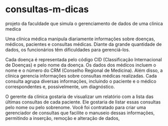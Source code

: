 # consultas-m-dicas
projeto da faculdade que simula o gerenciamento de dados de uma clinica medica

Uma clínica médica manipula diariamente informações sobre doenças, médicos, pacientes e consultas médicas. Diante da grande quantidade de dados, os funcionários têm dificuldades para gerenciá-los.

Cada doença é representada pelo código CID (Classificação Internacional de Doenças) e pelo nome da doença. Os dados dos médicos incluem o nome e o número do CRM (Conselho Regional de Medicina). Além disso, a clínica gerencia informações sobre consultas médicas realizadas. Cada consulta agrupa diversas informações, incluindo o paciente e o médico correspondentes e, possivelmente, um diagnóstico.

O gerente da clínica gostaria de visualizar um relatório com a lista das últimas consultas de cada paciente. Ele gostaria de listar essas consultas pelo nome ou pelo sobrenome. Você foi contratado para criar uma gerenciador de consultas que facilite o manuseio dessas informações, permitindo a inserção, remoção e alteração de dados,
